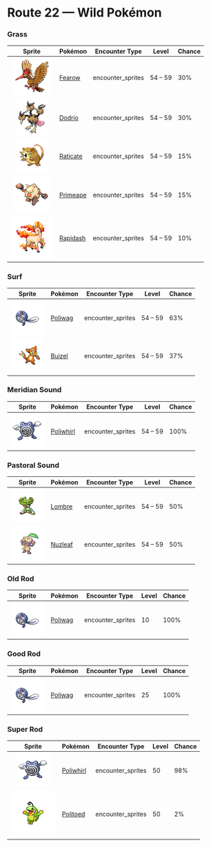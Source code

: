# Route 22 — Wild Pokémon

### Grass

| Sprite | Pokémon | Encounter Type | Level | Chance |
|:------:|---------|:--------------:|-------|--------|
| ![Fearow](../../assets/sprites/fearow/front.gif "Fearow: It cleverly uses its thin, long beak to pluck and eat small insects that hide under the ground.") | [Fearow](../../pokemon/fearow.md) | encounter_sprites| 54 – 59 | 30% |
| ![Dodrio](../../assets/sprites/dodrio/front.gif "Dodrio: If one of the heads gets to eat, the others will be satisfied, too, and they will stop squabbling.") | [Dodrio](../../pokemon/dodrio.md) | encounter_sprites| 54 – 59 | 30% |
| ![Raticate](../../assets/sprites/raticate/front.gif "Raticate: Its whiskers help it to maintain balance. Its fangs never stop growing, so it gnaws to pare them down.") | [Raticate](../../pokemon/raticate.md) | encounter_sprites| 54 – 59 | 15% |
| ![Primeape](../../assets/sprites/primeape/front.gif "Primeape: It becomes wildly furious if it even senses someone looking at it. It chases anyone that meets its glare.") | [Primeape](../../pokemon/primeape.md) | encounter_sprites| 54 – 59 | 15% |
| ![Rapidash](../../assets/sprites/rapidash/front.gif "Rapidash: With incredible acceleration, it reaches its top speed of 150 mph after running just 10 steps.") | [Rapidash](../../pokemon/rapidash.md) | encounter_sprites| 54 – 59 | 10% |

### Surf

| Sprite | Pokémon | Encounter Type | Level | Chance |
|:------:|---------|:--------------:|-------|--------|
| ![Poliwag](../../assets/sprites/poliwag/front.gif "Poliwag: The direction of its belly spiral differs by area. The equator is thought to have an effect on this.") | [Poliwag](../../pokemon/poliwag.md) | encounter_sprites| 54 – 59 | 63% |
| ![Buizel](../../assets/sprites/buizel/front.gif "Buizel: It inflates its flotation sac, keeping its face above water in order to watch for prey movement.") | [Buizel](../../pokemon/buizel.md) | encounter_sprites| 54 – 59 | 37% |

### Meridian Sound

| Sprite | Pokémon | Encounter Type | Level | Chance |
|:------:|---------|:--------------:|-------|--------|
| ![Poliwhirl](../../assets/sprites/poliwhirl/front.gif "Poliwhirl: The skin on most of its body is moist. However, the skin on its belly spiral feels smooth.") | [Poliwhirl](../../pokemon/poliwhirl.md) | encounter_sprites| 54 – 59 | 100% |

### Pastoral Sound

| Sprite | Pokémon | Encounter Type | Level | Chance |
|:------:|---------|:--------------:|-------|--------|
| ![Lombre](../../assets/sprites/lombre/front.gif "Lombre: It is nocturnal and becomes active at nightfall. It feeds on aquatic mosses that grow in the riverbed.") | [Lombre](../../pokemon/lombre.md) | encounter_sprites| 54 – 59 | 50% |
| ![Nuzleaf](../../assets/sprites/nuzleaf/front.gif "Nuzleaf: It lives deep in forests. With the leaf on its head, it makes a flute whose song makes listeners uneasy.") | [Nuzleaf](../../pokemon/nuzleaf.md) | encounter_sprites| 54 – 59 | 50% |

### Old Rod

| Sprite | Pokémon | Encounter Type | Level | Chance |
|:------:|---------|:--------------:|-------|--------|
| ![Poliwag](../../assets/sprites/poliwag/front.gif "Poliwag: The direction of its belly spiral differs by area. The equator is thought to have an effect on this.") | [Poliwag](../../pokemon/poliwag.md) | encounter_sprites| 10 | 100% |

### Good Rod

| Sprite | Pokémon | Encounter Type | Level | Chance |
|:------:|---------|:--------------:|-------|--------|
| ![Poliwag](../../assets/sprites/poliwag/front.gif "Poliwag: The direction of its belly spiral differs by area. The equator is thought to have an effect on this.") | [Poliwag](../../pokemon/poliwag.md) | encounter_sprites| 25 | 100% |

### Super Rod

| Sprite | Pokémon | Encounter Type | Level | Chance |
|:------:|---------|:--------------:|-------|--------|
| ![Poliwhirl](../../assets/sprites/poliwhirl/front.gif "Poliwhirl: The skin on most of its body is moist. However, the skin on its belly spiral feels smooth.") | [Poliwhirl](../../pokemon/poliwhirl.md) | encounter_sprites| 50 | 98% |
| ![Politoed](../../assets/sprites/politoed/front.gif "Politoed: Whenever three or more of these get together, they sing in a loud voice that sounds like bellowing.") | [Politoed](../../pokemon/politoed.md) | encounter_sprites| 50 | 2% |

